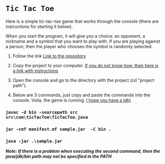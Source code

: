 # `Tic Tac Toe`

   Here is a simple tic-tac-toe game that works through the console (there are instructions for starting it below).

   When you start the program, it will give you a choice: an opponent, a nickname and a symbol that you want to play with. If you are playing against a person, then the player who chooses the symbol is randomly selected.

1. Follow the link
[Link to the repository](https://github.com/Xo4yTpamBau/TicTacToeConsol)

2. Copy the project to your computer.
[If you do not know how, then here is a link with instructions](https://www.lenakso.top/chto-takoe-git-clone-i-kak-klonirovat-repozitorij/)

3. Open the console and go to the directory with the project (cd "project path").

4. Below are 3 commands, just copy and paste the commands into the console. Voila, the game is running. [I hope you have a jdk)](https://lumpics.ru/how-to-install-jdk-in-windows-10/)


### `javac -d bin -sourcepath src src\com\ticTacToe\TicTacToe.java`
### `jar -cmf manifest.mf sample.jar  -C bin .`
### `java -jar .\sample.jar`

***Note: If there is a problem when executing the second command, then the java/jdk/bin path may not be specified in the PATH***
